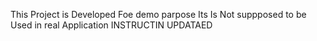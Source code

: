 This Project is Developed Foe demo parpose Its Is Not suppposed to be Used in real Application INSTRUCTIN UPDATAED

